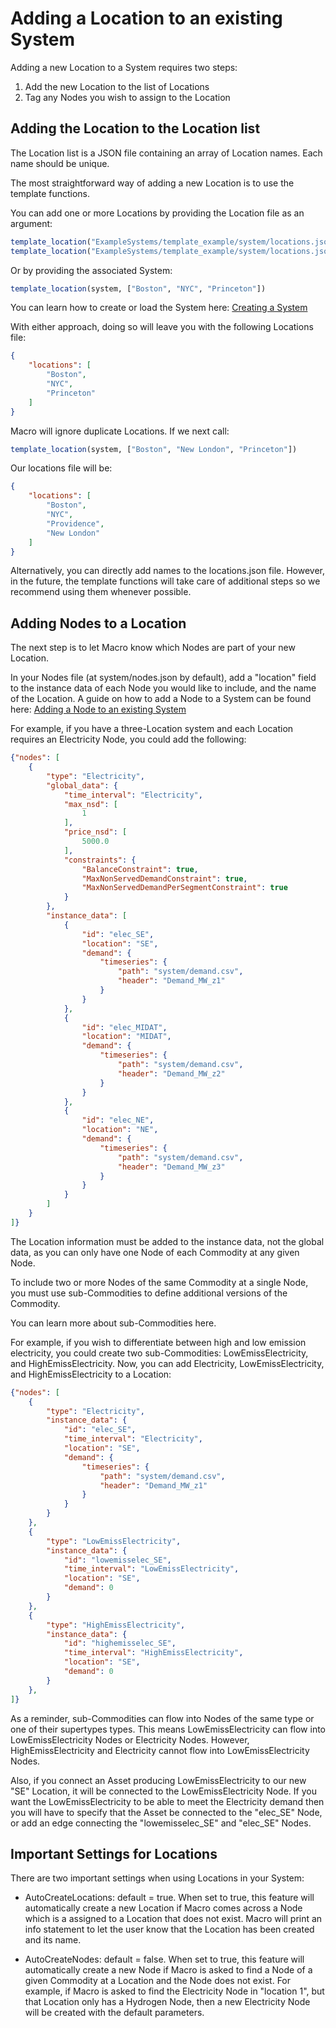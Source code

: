 # Adding a Location to an existing System

Adding a new Location to a System requires two steps:

1. Add the new Location to the list of Locations
2. Tag any Nodes you wish to assign to the Location

## Adding the Location to the Location list

The Location list is a JSON file containing an array of Location names. Each name should be unique.

The most straightforward way of adding a new Location is to use the template functions. 

You can add one or more Locations by providing the Location file as an argument:

```julia
template_location("ExampleSystems/template_example/system/locations.json", "Boston")
template_location("ExampleSystems/template_example/system/locations.json", ["Boston", "NYC", "Princeton"])
```

Or by providing the associated System:

```julia
template_location(system, ["Boston", "NYC", "Princeton"])
```

You can learn how to create or load the System here: [Creating a System](@ref)

With either approach, doing so will leave you with the following Locations file:

```json
{
    "locations": [
        "Boston",
        "NYC",
        "Princeton"
    ]
}
```

Macro will ignore duplicate Locations. If we next call:

```julia
template_location(system, ["Boston", "New London", "Princeton"])
```

Our locations file will be:

```json
{
    "locations": [
        "Boston",
        "NYC",
        "Providence",
        "New London"
    ]
}
```

Alternatively, you can directly add names to the locations.json file. However, in the future, the template functions will take care of additional steps so we recommend using them whenever possible.

## Adding Nodes to a Location

The next step is to let Macro know which Nodes are part of your new Location.  

In your Nodes file (at system/nodes.json by default), add a "location" field to the instance data of each Node you would like to include, and the name of the Location. A guide on how to add a Node to a System can be found here: [Adding a Node to an existing System](@ref)

For example, if you have a three-Location system and each Location requires an Electricity Node, you could add the following:

```json
{"nodes": [
    {
        "type": "Electricity",
        "global_data": {
            "time_interval": "Electricity",
            "max_nsd": [
                1
            ],
            "price_nsd": [
                5000.0
            ],
            "constraints": {
                "BalanceConstraint": true,
                "MaxNonServedDemandConstraint": true,
                "MaxNonServedDemandPerSegmentConstraint": true
            }
        },
        "instance_data": [
            {
                "id": "elec_SE",
                "location": "SE",
                "demand": {
                    "timeseries": {
                        "path": "system/demand.csv",
                        "header": "Demand_MW_z1"
                    }
                }
            },
            {
                "id": "elec_MIDAT",
                "location": "MIDAT",
                "demand": {
                    "timeseries": {
                        "path": "system/demand.csv",
                        "header": "Demand_MW_z2"
                    }
                }
            },
            {
                "id": "elec_NE",
                "location": "NE",
                "demand": {
                    "timeseries": {
                        "path": "system/demand.csv",
                        "header": "Demand_MW_z3"
                    }
                }
            }
        ]
    }
]}
```

The Location information must be added to the instance data, not the global data, as you can only have one Node of each Commodity at any given Node.

To include two or more Nodes of the same Commodity at a single Node, you must use sub-Commodities to define additional versions of the Commodity.

You can learn more about sub-Commodities here.

For example, if you wish to differentiate between high and low emission electricity, you could create two sub-Commodities: LowEmissElectricity, and HighEmissElectricity. Now, you can add Electricity, LowEmissElectricity, and HighEmissElectricity to a Location:

```json
{"nodes": [
    {
        "type": "Electricity",
        "instance_data": {
            "id": "elec_SE",
            "time_interval": "Electricity",
            "location": "SE",
            "demand": {
                "timeseries": {
                    "path": "system/demand.csv",
                    "header": "Demand_MW_z1"
                }
            }
        }
    },
    {
        "type": "LowEmissElectricity",
        "instance_data": {
            "id": "lowemisselec_SE",
            "time_interval": "LowEmissElectricity",
            "location": "SE",
            "demand": 0
        }
    },
    {
        "type": "HighEmissElectricity",
        "instance_data": {
            "id": "highemisselec_SE",
            "time_interval": "HighEmissElectricity",
            "location": "SE",
            "demand": 0
        }
    },
]}
```

As a reminder, sub-Commodities can flow into Nodes of the same type or one of their supertypes types. This means LowEmissElectricity can flow into LowEmissElectricity Nodes or Electricity Nodes. However, HighEmissElectricity and Electricity cannot flow into LowEmissElectricity Nodes.

Also, if you connect an Asset producing LowEmissElectricity to our new "SE" Location, it will be connected to the LowEmissElectricity Node. If you want the LowEmissElectricity to be able to meet the Electricity demand then you will have to specify that the Asset be connected to the "elec_SE" Node, or add an edge connecting the "lowemisselec_SE" and "elec_SE" Nodes.

## Important Settings for Locations

There are two important settings when using Locations in your System:

- AutoCreateLocations: default = true. When set to true, this feature will automatically create a new Location if Macro comes across a Node which is a assigned to a Location that does not exist. Macro will print an info statement to let the user know that the Location has been created and its name.

- AutoCreateNodes: default = false. When set to true, this feature will automatically create a new Node if Macro is asked to find a Node of a given Commodity at a Location and the Node does not exist. For example, if Macro is asked to find the Electricity Node in "location 1", but that Location only has a Hydrogen Node, then a new Electricity Node will be created with the default parameters.
